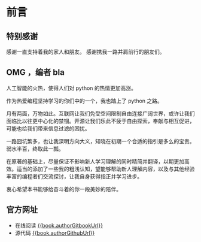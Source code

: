 # 前言

## 特别感谢

感谢一直支持着我的家人和朋友。
感谢携我一路并肩前行的朋友们。

## OMG ，编者 bla

人工智能的火热，使得人们对 python 的热情更加高涨。

作为热爱编程坚持学习的你们中的一个，我也踏上了 python 之路。  

月有两面，万物如此。互联网让我们免受空间限制自由连接广阔世界，或许让我们面临比以往更中心化的禁锢。开源让我们乐此不疲于自由探索，奉献与相互促进，可能也给我们带来信息过滤的困扰。  

一路囧坑繁多，也让我深明方向大义，知晓在初期一个合适的指引是多么的宝贵。弱水半百，终取此一瓢。

在原著的基础上，尽量保证不影响新人学习理解的同时精简并翻译，以期更加高效。适当的添加了一些我的粗浅认知，望能够帮助新人理解内容，以及与其他经验丰富的编程者们交流探讨，让我自身获得指正并学习进步。

衷心希望本书能够给奋斗着的你一段美妙的陪伴。

## 官方网址

- 在线阅读 [{{book.authorGitbookUrl}}]({{book.authorGitbookUrl}})
- 源代码 [{{book.authorGithubUrl}}]({{book.authorGithubUrl}})


